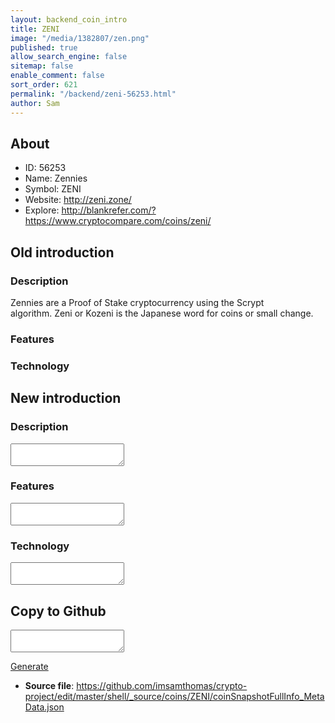 ```yaml
---
layout: backend_coin_intro
title: ZENI
image: "/media/1382807/zen.png"
published: true
allow_search_engine: false
sitemap: false
enable_comment: false
sort_order: 621
permalink: "/backend/zeni-56253.html"
author: Sam
---
```


## About

- ID: 56253
- Name: Zennies
- Symbol: ZENI
- Website: http://zeni.zone/
- Explore: http://blankrefer.com/?https://www.cryptocompare.com/coins/zeni/


## Old introduction

### Description

<p>Zennies are a Proof of Stake cryptocurrency using the Scrypt algorithm. <span>Zeni or </span>Kozeni<span> is the </span>Japanese<span> word for coins or small change.</span></p>

### Features


### Technology




## New introduction


### Description
<textarea id="meta_description" name="description"></textarea>

### Features
<textarea id="meta_features" name="features"></textarea>

### Technology
<textarea id="meta_technology" name="technology"></textarea>


## Copy to Github

<textarea id="coinsnapshotfullinfo_metadata"></textarea>

<a href="#gen" onclick="generateMetaDatJson()">Generate</a>

- **Source file**: <a href="https://github.com/imsamthomas/crypto-project/edit/master/shell/_source/coins/ZENI/coinSnapshotFullInfo_MetaData.json">https://github.com/imsamthomas/crypto-project/edit/master/shell/_source/coins/ZENI/coinSnapshotFullInfo_MetaData.json</a>

